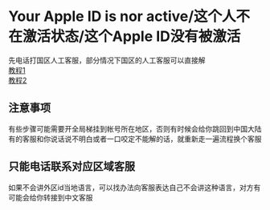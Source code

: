 # Your Apple ID is nor active/这个人不在激活状态/这个Apple ID没有被激活
先电话打国区人工客服，部分情况下国区的人工客服可以直接解  
[教程1](http://xhslink.com/a/3gB1QWtXzbHZ)  
[教程2](https://zhuanlan.zhihu.com/p/256249928?utm_psn=1840190384753491968)  
## 注意事项
有些步骤可能需要开全局梯挂到帐号所在地区，否则有时候会给你跳回到中国大陆  
有的客服和你说话说不明白或者一口咬定不能解的话，就重新走一遍流程换个客服  
## 只能电话联系对应区域客服
如果不会讲外区id当地语言，可以找办法向客服表达自己不会讲这种语言，对方有可能会给你转接到中文客服  
